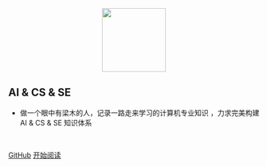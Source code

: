 <center>
<a href='/'>
	<img src="https://cdn.jsdelivr.net/gh/m5xhsy/NoteBook@main/statics/img/logo.png" width=128>
</a>
</center>


<h2> AI & CS & SE</h2>

- 做一个眼中有梁木的人，记录一路走来学习的计算机专业知识 ，力求完美构建 AI & CS & SE 知识体系

<span id="busuanzi_container_site_pv" style='display:none'>
    👀 本站总访问量：<span id="busuanzi_value_site_pv"></span> 次
</span>
<span id="busuanzi_container_site_uv" style='display:none'>
    | 🚴‍♂️ 本站总访客数：<span id="busuanzi_value_site_uv"></span> 人
</span>

<br>

[GitHub](https://github.com/m5xhsy/NoteBook)
[开始阅读](/README.md)







